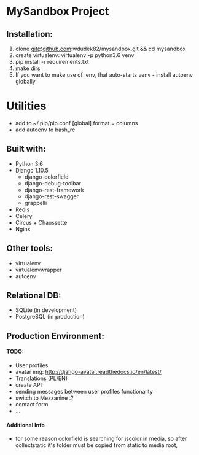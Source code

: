 # MySandbox Project

## Installation:
1. clone git@github.com:wdudek82/mysandbox.git && cd mysandbox
2. create virtualenv: virtualenv -p python3.6 venv
3. pip install -r requirements.txt
4. make dirs
5. If you want to make use of .env, that auto-starts venv - install autoenv globally

# Utilities
- add to ~/.pip/pip.conf
[global]
    format = columns
- add autoenv to bash_rc

## Built with:
- Python 3.6
- Django 1.10.5
    - django-colorfield
    - django-debug-toolbar
    - django-rest-framework
    - django-rest-swagger
    - grappelli
- Redis
- Celery
- Circus + Chaussette
- Nginx

## Other tools:
- virtualenv
- virtualenvwrapper
- autoenv

## Relational DB:
- SQLite (in development)
- PostgreSQL (in production)


## Production Environment:

#### TODO:
- User profiles
- avatar img: http://django-avatar.readthedocs.io/en/latest/
- Translations (PL/EN)
- create API
- sending messages between user profiles functionality
- switch to Mezzanine :?
- contact form
- ...

#### Additional Info
- for some reason colorfield is searching for jscolor in media, so after collectstatic it's folder must be copied
 from static to media root,